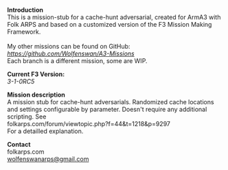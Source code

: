 <b>Introduction</b><br/>
This is a mission-stub for a cache-hunt adversarial, created for ArmA3 with Folk ARPS and based on a customized version of the F3 Mission Making Framework.<br/><br/>
My other missions can be found on GitHub:<br/>
<i>https://github.com/Wolfenswan/A3-Missions</i><br/>
Each branch is a different mission, some are WIP.<br/>

<b>Current F3 Version:</b><br/>
<i>3-1-0RC5</i>

<b>Mission description</b><br/>
A mission stub for cache-hunt adversarials. Randomized cache locations and settings configurable by parameter. Doesn't require any additional scripting. See<br/>
folkarps.com/forum/viewtopic.php?f=44&t=1218&p=9297<br/>
For a detailled explanation.

<b>Contact</b><br/>
folkarps.com<br/>
wolfenswanarps@gmail.com<br/>